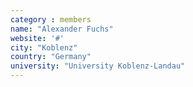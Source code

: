 ```yaml
---
category : members
name: "Alexander Fuchs" 
website: '#'
city: "Koblenz"
country: "Germany"
university: "University Koblenz-Landau"
---
```


